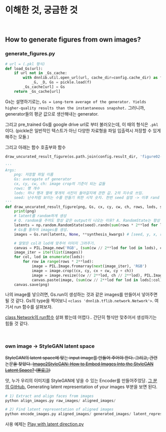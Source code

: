 # 이해한 것, 궁금한 것

</br>

## How to generate figures from own images?

### generate_figures.py

``` python
# url = (.pkl 형식)
def load_Gs(url):
    if url not in _Gs_cache:
        with dnnlib.util.open_url(url, cache_dir=config.cache_dir) as f:
            _G, _D, Gs = pickle.load(f)
        _Gs_cache[url] = Gs
    return _Gs_cache[url]
```

Gs는 설명하기로는, `Gs = Long-term average of the generator. Yields higher-quality results than the instantaneous snapshot.` 그러니까, generator들의 평균 값으로 생산해내는 generator.

그리고 pre_trained Gs를 google drive url로 부터 불러오는데, 이 때의 형식은 `.pkl`이다. (pickle은 일반적인 텍스트가 아닌 다양한 자료형을 파일 입출력시 저장할 수 있게 해주는 모듈.)

그리고 아래는 함수 호출부와 함수

```Python
draw_uncurated_result_figure(os.path.join(config.result_dir, 'figure02-uncurated-ffhq.png'), load_Gs(url_ffhq), cx=0, cy=0, cw=1024, ch=1024, rows=3, lods=[0,1,2,2,3,3], seed=5)
```

```Python
'''
Args:
	png: 저장할 파일 이름
	Gs: averagate of generator
	cx, cy, cw, ch: image crop의 기준이 되는 값들
	rows: 행 개수
	lods: 하나 행과 열에 몇개의 사진이 들아갈지에 관한 값. 2의 지수로 쓰임.
	seed: 난수처럼 보이는 수를 만들기 위한 시작 숫자. 한번 seed 설정 -> 이후 rand 할 때 마다 같은 숫자 나옴.
'''
def draw_uncurated_result_figure(png, Gs, cx, cy, cw, ch, rows, lods, seed):
    print(png)
    # latent를 random하게 생성
    # Q. random을 주어도 항상 같은 output이 나오는 이유? A. RandomState는 항상 같은 random으로 보이는 값을 내려준다.
    latents = np.random.RandomState(seed).randn(sum(rows * 2**lod for lod in lods), Gs.input_shape[1])
    # Gs를 통하여 images를 생성.
    images = Gs.run(latents, None, **synthesis_kwargs) # [seed, y, x, rgb]

    # 알맞은 col과 lod에 맞추어 이미지 그려주기.
    canvas = PIL.Image.new('RGB', (sum(cw // 2**lod for lod in lods), ch * rows), 'white')
    image_iter = iter(list(images))
    for col, lod in enumerate(lods):
        for row in range(rows * 2**lod):
            image = PIL.Image.fromarray(next(image_iter), 'RGB')
            image = image.crop((cx, cy, cx + cw, cy + ch))
            image = image.resize((cw // 2**lod, ch // 2**lod), PIL.Image.ANTIALIAS)
            canvas.paste(image, (sum(cw // 2**lod for lod in lods[:col]), row * ch // 2**lod))
    canvas.save(png)
```

나의 image를 넣으려면, Gs.run이 생성하는 것과 같은 images를 만들어서 넣어주면 될 것 같다. Gs의 type을 찍어보니 `<class 'dnnlib.tflib.network.Network'>`. 여기서 run 함수를 살펴보자. 

[class Network의 run함수](<https://github.com/NVlabs/stylegan/blob/master/dnnlib/tflib/network.py>) 살펴 봤는데 어렵다.. 간단히 형식만 맞추어서 생성하기는 힘들 것 같다.

</br>

### own image -> StyleGAN latent space

~~StyleGAN의 latent space에 맞는 input image를 만들어 주어야 한다. 그리고, 관련 논문을 찾았다. [Image2StyleGAN: How to Embed Images Into the StyleGAN Latent Space?](<https://www.researchgate.net/publication/332300501_Image2StyleGAN_How_to_Embed_Images_Into_the_StyleGAN_Latent_Space>)  ([블로그](<https://www.groundai.com/project/image2stylegan-how-to-embed-images-into-the-stylegan-latent-space/1>))~~

앗, 누가 우리의 이미지를 StyleGAN에 넣을 수 있는 Encoder를 만들어주었당. [그 분의 GitHub.](<https://github.com/Puzer/stylegan-encoder>) Generating latent representation of your images 부분을 보면 된다.

```Python
# 1) Extract and align faces from images
python align_images.py raw_images/ aligned_images/

# 2) Find latent representation of aligned images
python encode_images.py aligned_images/ generated_images/ latent_representations/
```

사용 예제는 [Play with latent direction.py](<https://github.com/Puzer/stylegan-encoder/blob/master/Play_with_latent_directions.ipynb>) 

